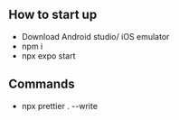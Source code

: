 ## How to start up

- Download Android studio/ iOS emulator
- npm i
- npx expo start

## Commands

- npx prettier . --write
